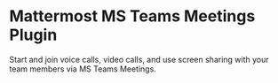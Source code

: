 
# Mattermost MS Teams Meetings Plugin 

Start and join voice calls, video calls, and use screen sharing with your team members via MS Teams Meetings.

